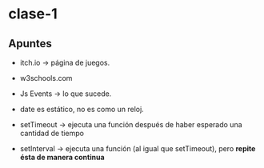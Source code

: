 # clase-1

## Apuntes 

- itch.io -> página de juegos.
  
- w3schools.com

- Js Events -> lo que sucede.
  
- date es estático, no es como un reloj.

- setTimeout -> ejecuta una función después de haber esperado una cantidad de tiempo

- setInterval -> ejecuta una función (al igual que setTimeout), pero **repite ésta de manera continua** 
